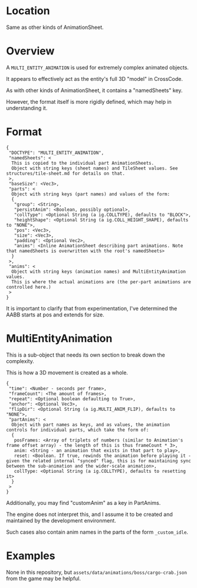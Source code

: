 # Location

Same as other kinds of AnimationSheet.

# Overview

A `MULTI_ENTITY_ANIMATION` is used for extremely complex animated objects.

It appears to effectively act as the entity's full 3D "model" in CrossCode.

As with other kinds of AnimationSheet, it contains a "namedSheets" key.

However, the format itself is more rigidly defined, which may help in understanding it.

# Format

```
{
 "DOCTYPE": "MULTI_ENTITY_ANIMATION",
 "namedSheets": <
  This is copied to the individual part AnimationSheets.
  Object with string keys (sheet names) and TileSheet values. See structures/tile-sheet.md for details on that.
 >,
 "baseSize": <Vec3>,
 "parts": <
  Object with string keys (part names) and values of the form:
  {
   "group": <String>,
   "persistAnim": <Boolean, possibly optional>,
   "collType": <Optional String (a ig.COLLTYPE), defaults to "BLOCK">,
   "heightShape": <Optional String (a ig.COLL_HEIGHT_SHAPE), defaults to "NONE">,
   "pos": <Vec3>,
   "size": <Vec3>,
   "padding": <Optional Vec2>,
   "anims": <Inline AnimationSheet describing part animations. Note that namedSheets is overwritten with the root's namedSheets>
  }
 >,
 "anims": <
  Object with string keys (animation names) and MultiEntityAnimation values.
  This is where the actual animations are (the per-part animations are controlled here.)
 >
}
```

It is important to clarify that from experimentation, I've determined the AABB starts at pos and extends for size.

# MultiEntityAnimation

This is a sub-object that needs its own section to break down the complexity.

This is how a 3D movement is created as a whole.

```
{
 "time": <Number - seconds per frame>,
 "frameCount": <The amount of frames>,
 "repeat": <Optional boolean defaulting to True>,
 "anchor": <Optional Vec3>,
 "flipDir": <Optional String (a ig.MULTI_ANIM_FLIP), defaults to "NONE">,
 "partAnims": <
  Object with part names as keys, and as values, the animation controls for individual parts, which take the form of:
  {
   posFrames: <Array of triplets of numbers (similar to Animation's frame offset array) - the length of this is thus frameCount * 3>,
   anim: <String - an animation that exists in that part to play>,
   reset: <Boolean. If true, rewinds the animation before playing it - given the related internal "synced" flag, this is for maintaining sync between the sub-animation and the wider-scale animation>,
   collType: <Optional String (a ig.COLLTYPE), defaults to resetting it>
  }
 >
}
```

Additionally, you may find "customAnim" as a key in PartAnims.

The engine does not interpret this, and I assume it to be created and maintained by the development environment.

Such cases also contain anim names in the parts of the form `_custom_idle`.

# Examples

None in this repository, but `assets/data/animations/boss/cargo-crab.json` from the game may be helpful.

